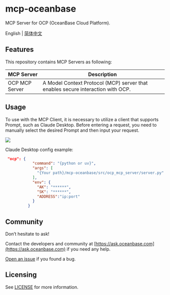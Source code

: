 # mcp-oceanbase

MCP Server for OCP (OceanBase Cloud Platform).

English | [简体中文](README_CN.md)

## Features

This repository contains MCP Servers as following:

| MCP Server           | Description      | 
|----------------------|------------------|
| OCP MCP Server | A Model Context Protocol (MCP) server that enables secure interaction with OCP. |

## Usage

To use with the MCP Client, it is necessary to utilize a client that supports Prompt, such as Claude Desktop. Before entering a request, you need to manually select the desired Prompt and then input your request.

![](assets/ocp_claude.jpg)

Claude Desktop config  example:

```json
 "ocp": {
            "command": "{python or uv}",
            "args": [
              "{Your path}/mcp-oceanbase/src/ocp_mcp_server/server.py"
            ],
            "env": {
              "AK": "******",
              "SK": "******",
              "ADDRESS":"ip:port"
            }
          }
```

## Community

Don’t hesitate to ask!

Contact the developers and community at [https://ask.oceanbase.com](https://ask.oceanbase.com) if you need any help.

[Open an issue](https://github.com/oceanbase/mcp-oceanbase/issues) if you found a bug.

## Licensing

See [LICENSE](LICENSE) for more information.